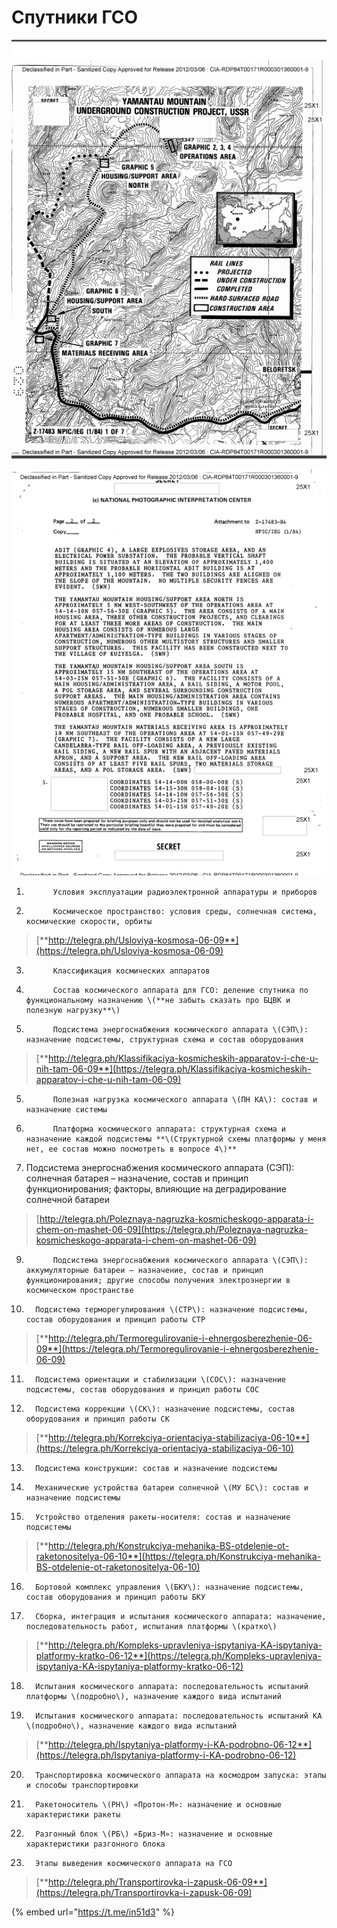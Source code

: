 # Спутники ГСО

![](../../../.gitbook/assets/image%20%2831%29.png)

![](../../../.gitbook/assets/image%20%2819%29.png)

1.           Условия эксплуатации радиоэлектронной аппаратуры и приборов

2.           Космическое пространство: условия среды, солнечная система, космические скорости, орбиты

> [**http://telegra.ph/Usloviya-kosmosa-06-09**](https://telegra.ph/Usloviya-kosmosa-06-09)

3.           Классификация космических аппаратов

4.           Состав космического аппарата для ГСО: деление спутника по функциональному назначению \(**не забыть сказать про БЦВК и полезную нагрузку**\)

7.           Подсистема энергоснабжения космического аппарата \(СЭП\): назначение подсистемы, структурная схема и состав оборудования

> [**http://telegra.ph/Klassifikaciya-kosmicheskih-apparatov-i-che-u-nih-tam-06-09**](https://telegra.ph/Klassifikaciya-kosmicheskih-apparatov-i-che-u-nih-tam-06-09)

5.           Полезная нагрузка космического аппарата \(ПН КА\): состав и назначение системы

6.           Платформа космического аппарата: структурная схема и назначение каждой подсистемы **\(Структурной схемы платформы у меня нет, ее состав можно посмотреть в вопросе 4\)**

8. Подсистема энергоснабжения космического аппарата \(СЭП\): солнечная батарея – назначение, состав и принцип функционирования; факторы, влияющие на деградирование солнечной батареи

> [http://telegra.ph/Poleznaya-nagruzka-kosmicheskogo-apparata-i-chem-on-mashet-06-09](https://telegra.ph/Poleznaya-nagruzka-kosmicheskogo-apparata-i-chem-on-mashet-06-09)

9.           Подсистема энергоснабжения космического аппарата \(СЭП\): аккумуляторные батареи – назначение, состав и принцип функционирования; другие способы получения электроэнергии в космическом пространстве

10.       Подсистема терморегулирования \(СТР\): назначение подсистемы, состав оборудования и принцип работы СТР

> [**http://telegra.ph/Termoregulirovanie-i-ehnergosberezhenie-06-09**](https://telegra.ph/Termoregulirovanie-i-ehnergosberezhenie-06-09)

11.       Подсистема ориентации и стабилизации \(СОС\): назначение подсистемы, состав оборудования и принцип работы СОС

12.       Подсистема коррекции \(СК\): назначение подсистемы, состав оборудования и принцип работы СК

> [**http://telegra.ph/Korrekciya-orientaciya-stabilizaciya-06-10**](https://telegra.ph/Korrekciya-orientaciya-stabilizaciya-06-10)

13.       Подсистема конструкции: состав и назначение подсистемы

14.       Механические устройства батареи солнечной \(МУ БС\): состав и назначение подсистемы

15.       Устройство отделения ракеты-носителя: состав и назначение подсистемы

> [**http://telegra.ph/Konstrukciya-mehanika-BS-otdelenie-ot-raketonositelya-06-10**](https://telegra.ph/Konstrukciya-mehanika-BS-otdelenie-ot-raketonositelya-06-10)

16.       Бортовой комплекс управления \(БКУ\): назначение подсистемы, состав оборудования и принцип работы БКУ

17.       Сборка, интеграция и испытания космического аппарата: назначение, последовательность работ, испытания платформы \(кратко\)

> [**http://telegra.ph/Kompleks-upravleniya-ispytaniya-KA-ispytaniya-platformy-kratko-06-12**](https://telegra.ph/Kompleks-upravleniya-ispytaniya-KA-ispytaniya-platformy-kratko-06-12)

18.       Испытания космического аппарата: последовательность испытаний платформы \(подробно\), назначение каждого вида испытаний

19.       Испытания космического аппарата: последовательность испытаний КА \(подробно\), назначение каждого вида испытаний

> [**http://telegra.ph/Ispytaniya-platformy-i-KA-podrobno-06-12**](https://telegra.ph/Ispytaniya-platformy-i-KA-podrobno-06-12)

20.       Транспортировка космического аппарата на космодром запуска: этапы и способы транспортировки

21.       Ракетоноситель \(РН\) «Протон-М»: назначение и основные характеристики ракеты

22.       Разгонный блок \(РБ\) «Бриз-М»: назначение и основные характеристики разгонного блока

23.       Этапы выведения космического аппарата на ГСО

> [**http://telegra.ph/Transportirovka-i-zapusk-06-09**](https://telegra.ph/Transportirovka-i-zapusk-06-09)

{% embed url="https://t.me/in51d3" %}



